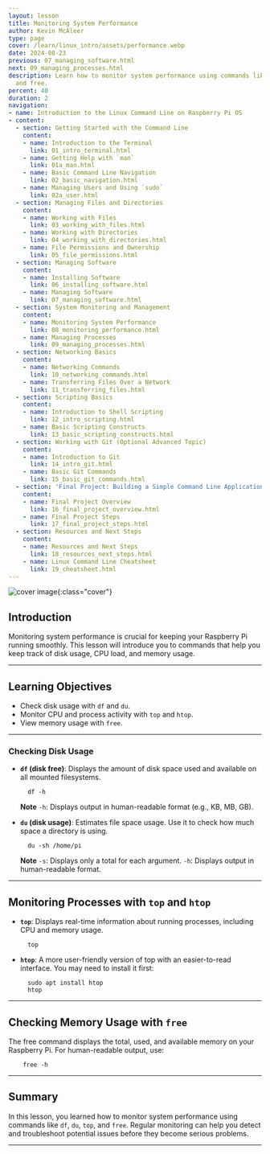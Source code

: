 ```yaml
---
layout: lesson
title: Monitoring System Performance
author: Kevin McAleer
type: page
cover: /learn/linux_intro/assets/performance.webp
date: 2024-08-23
previous: 07_managing_software.html
next: 09_managing_processes.html
description: Learn how to monitor system performance using commands like df, du, top,
  and free.
percent: 40
duration: 2
navigation:
- name: Introduction to the Linux Command Line on Raspberry Pi OS
- content:
  - section: Getting Started with the Command Line
    content:
    - name: Introduction to the Terminal
      link: 01_intro_terminal.html
    - name: Getting Help with `man`
      link: 01a_man.html
    - name: Basic Command Line Navigation
      link: 02_basic_navigation.html
    - name: Managing Users and Using `sudo`
      link: 02a_user.html
  - section: Managing Files and Directories
    content:
    - name: Working with Files
      link: 03_working_with_files.html
    - name: Working with Directories
      link: 04_working_with_directories.html
    - name: File Permissions and Ownership
      link: 05_file_permissions.html
  - section: Managing Software
    content:
    - name: Installing Software
      link: 06_installing_software.html
    - name: Managing Software
      link: 07_managing_software.html
  - section: System Monitoring and Management
    content:
    - name: Monitoring System Performance
      link: 08_monitoring_performance.html
    - name: Managing Processes
      link: 09_managing_processes.html
  - section: Networking Basics
    content:
    - name: Networking Commands
      link: 10_networking_commands.html
    - name: Transferring Files Over a Network
      link: 11_transferring_files.html
  - section: Scripting Basics
    content:
    - name: Introduction to Shell Scripting
      link: 12_intro_scripting.html
    - name: Basic Scripting Constructs
      link: 13_basic_scripting_constructs.html
  - section: Working with Git (Optional Advanced Topic)
    content:
    - name: Introduction to Git
      link: 14_intro_git.html
    - name: Basic Git Commands
      link: 15_basic_git_commands.html
  - section: 'Final Project: Building a Simple Command Line Application'
    content:
    - name: Final Project Overview
      link: 16_final_project_overview.html
    - name: Final Project Steps
      link: 17_final_project_steps.html
  - section: Resources and Next Steps
    content:
    - name: Resources and Next Steps
      link: 18_resources_next_steps.html
    - name: Linux Command Line Cheatsheet
      link: 19_cheatsheet.html
---
```



![cover image]({{page.cover}}){:class="cover"}

## Introduction

Monitoring system performance is crucial for keeping your Raspberry Pi running smoothly. This lesson will introduce you to commands that help you keep track of disk usage, CPU load, and memory usage.

---

## Learning Objectives

- Check disk usage with `df` and `du`.
- Monitor CPU and process activity with `top` and `htop`.
- View memory usage with `free`.

---

### Checking Disk Usage

- **`df` (disk free)**: Displays the amount of disk space used and available on all mounted filesystems.

        df -h

    **Note** `-h`: Displays output in human-readable format (e.g., KB, MB, GB).

- **`du` (disk usage)**: Estimates file space usage. Use it to check how much space a directory is using.

        du -sh /home/pi

    **Note** `-s`: Displays only a total for each argument. `-h`: Displays output in human-readable format.

---

## Monitoring Processes with `top` and `htop`

- **`top`**: Displays real-time information about running processes, including CPU and memory usage.

        top

- **`htop`**: A more user-friendly version of top with an easier-to-read interface. You may need to install it first:

        sudo apt install htop
        htop

---

## Checking Memory Usage with `free`

The free command displays the total, used, and available memory on your Raspberry Pi. For human-readable output, use:

        free -h

---

## Summary

In this lesson, you learned how to monitor system performance using commands like `df`, `du`, `top`, and `free`. Regular monitoring can help you detect and troubleshoot potential issues before they become serious problems.

---
